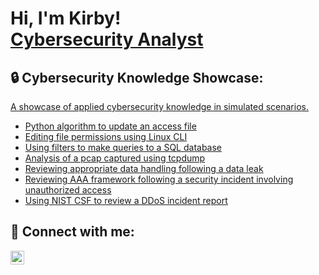 <h1>Hi, I'm Kirby! <br/><a href="https://www.linkedin.com/in/diego-kirby-martinez/">Cybersecurity Analyst</a>

<h2> 🔒 Cybersecurity Knowledge Showcase:</h2>

[A showcase of applied cybersecurity knowledge in simulated scenarios.](https://github.com/kmartinez-cybersec/showcases/blob/main/README.md)

- [Python algorithm to update an access file](https://github.com/kmartinez-cybersec/showcases/blob/main/ipaddress-allow-deny_py.md)
- [Editing file permissions using Linux CLI](https://github.com/kmartinez-cybersec/showcases/blob/main/file-permissions_LinuxCLI.md)
- [Using filters to make queries to a SQL database](https://github.com/kmartinez-cybersec/showcases/blob/main/SQLqueries.md)
- [Analysis of a pcap captured using tcpdump](https://github.com/kmartinez-cybersec/showcases/blob/main/networkTrafficAnalysis_incidentReport.md)
- [Reviewing appropriate data handling following a data leak](https://github.com/kmartinez-cybersec/showcases/blob/main/appropriateDataHandling_data-leak.md)
- [Reviewing AAA framework following a security incident involving unauthorized access](https://github.com/kmartinez-cybersec/showcases/blob/main/AAAforSmallBusiness.md)
- [Using NIST CSF to review a DDoS incident report](https://github.com/kmartinez-cybersec/showcases/blob/main/securityIncident-DDoS_ICMPflood.md)

<h2> 🤳 Connect with me:</h2>

[<img align="left" alt="JoshMadakor | LinkedIn" width="22px" src="https://cdn.jsdelivr.net/npm/simple-icons@v3/icons/linkedin.svg" />][linkedin]

[linkedin]: https://linkedin.com/in/diego-kirby-martinez/

<!--
**kmartinez-cybersec/kmartinez-cybersec** is a ✨ _special_ ✨ repository because its `README.md` (this file) appears on your GitHub profile.

Here are some ideas to get you started:

- 🔭 I’m currently working on ...
- 🌱 I’m currently learning ...
- 👯 I’m looking to collaborate on ...
- 🤔 I’m looking for help with ...
- 💬 Ask me about ...
- 📫 How to reach me: ...
- 😄 Pronouns: ...
- ⚡ Fun fact: ...
-->
